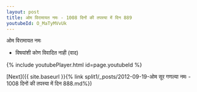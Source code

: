 ```yaml
---
layout: post
title: ओम विरामायत नमः - 1008 दिनों की तपस्या में दिन 889
youtubeId: O_MaTyMVvUk
---
```

 
 
 ओम विरामायत नमः  
 
 -  विषयांशी कोण विवादित नाही (वाद) 
 
  
 
  
 
 
 
 
 
 


{% include youtubePlayer.html id=page.youtubeId %}
 
[Next]({{ site.baseurl }}{% link  split1/_posts/2012-09-19-ओम सूर गणल्या नमः - 1008 दिनों की तपस्या में दिन 888.md%})
 
